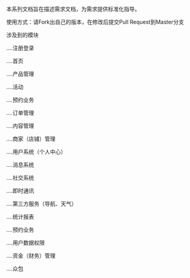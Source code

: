 本系列文档旨在描述需求文档，为需求提供标准化指导。


使用方式：请Fork出自己的版本，在修改后提交Pull Request到Master分支


涉及到的模块

....注册登录

....首页

....产品管理

....活动

....预约业务

....订单管理

....内容管理

....商家（店铺）管理

....用户系统（个人中心）

....消息系统

....社交系统

....即时通讯

....第三方服务（导航、天气）

....统计报表

....预约业务

....用户数据权限

....资金（财务）管理

....众包
